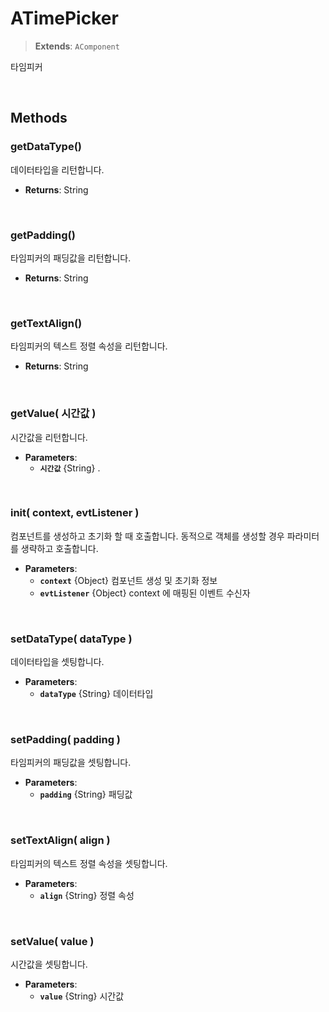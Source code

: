 # ATimePicker
> **Extends**: `AComponent`

타임피커

<br/>

## Methods

### getDataType()

데이터타입을 리턴합니다.

* **Returns**: String

<br/>

### getPadding()

타임피커의 패딩값을 리턴합니다.

* **Returns**: String

<br/>

### getTextAlign()

타임피커의 텍스트 정렬 속성을 리턴합니다.

* **Returns**: String

<br/>

### getValue( 시간값 )

시간값을 리턴합니다.

* **Parameters**: 
	* **`시간값`** {String} .

<br/>

### init( context, evtListener )

컴포넌트를 생성하고 초기화 할 때 호출합니다. 동적으로 객체를 생성할 경우 파라미터를 생략하고 호출합니다.

* **Parameters**: 
	* **`context`** {Object} 컴포넌트 생성 및 초기화 정보
	* **`evtListener`** {Object} context 에 매핑된 이벤트 수신자

<br/>

### setDataType( dataType )

데이터타입을 셋팅합니다.

* **Parameters**: 
	* **`dataType`** {String} 데이터타입

<br/>

### setPadding( padding )

타임피커의 패딩값을 셋팅합니다.

* **Parameters**: 
	* **`padding`** {String} 패딩값

<br/>

### setTextAlign( align )

타임피커의 텍스트 정렬 속성을 셋팅합니다.

* **Parameters**: 
	* **`align`** {String} 정렬 속성

<br/>

### setValue( value )

시간값을 셋팅합니다.

* **Parameters**: 
	* **`value`** {String} 시간값

<br/>
<br/>
